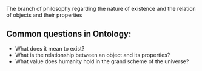 The branch of philosophy regarding the nature of existence and the relation of objects and their properties

## Common questions in Ontology:
- What does it mean to exist?
- What is the relationship between an object and its properties?
- What value does humanity hold in the grand scheme of the universe?




